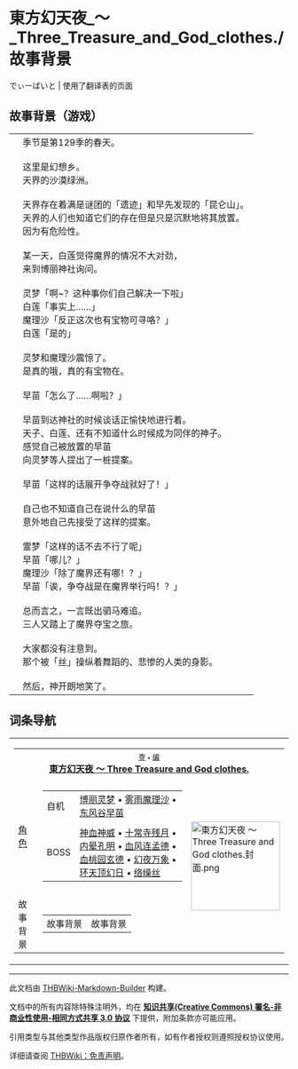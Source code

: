 # 東方幻天夜_～_Three_Treasure_and_God_clothes./故事背景

<!-- source html: G:\repos\THBWiki-Markdown-Builder\THBWikiMarkdown\Temp\main\7\7d\ns0%3A%E6%9D%B1%E6%96%B9%E5%B9%BB%E5%A4%A9%E5%A4%9C_%EF%BD%9E_Three_Treasure_and_God_clothes%2E%2F%E6%95%85%E4%BA%8B%E8%83%8C%E6%99%AF.html -->

でぃーばいと | 使用了翻译表的页面

## 故事背景（游戏）

<table><tbody><tr class="tt-content" id="故事背景（游戏）-1" data-pos="&#91;&quot;\u6545\u4e8b\u80cc\u666f\uff08\u6e38\u620f\uff09&quot;,1&#93;"><td class="tt-ja" lang="ja"><div class="poem"></div></td><td class="tt-zh" lang="zh"><div class="poem">季节是第129季的春天。<br><br>这里是幻想乡。<br>天界的沙漠绿洲。<br>　<br>天界存在着满是谜团的「遗迹」和早先发现的「昆仑山」。<br>天界的人们也知道它们的存在但是只是沉默地将其放置。<br>因为有危险性。<br><br>某一天，白莲觉得魔界的情况不大对劲，<br>来到博丽神社询问。<br><br>灵梦「啊~？这种事你们自己解决一下啦」<br>白莲「事实上……」<br>魔理沙「反正这次也有宝物可寻咯？」<br>白莲「是的」<br><br>灵梦和魔理沙震惊了。<br>是真的哦，真的有宝物在。<br><br>早苗「怎么了……啊啦？」<br><br>早苗到达神社的时候谈话正愉快地进行着。<br>天子、白莲、还有不知道什么时候成为同伴的神子。<br>感觉自己被放置的早苗<br>向灵梦等人提出了一桩提案。<br><br>早苗「这样的话展开争夺战就好了！」<br><br>自己也不知道自己在说什么的早苗<br>意外地自己先接受了这样的提案。<br><br>霊梦「这样的话不去不行了呢」<br>早苗「哪儿？」<br>魔理沙「除了魔界还有哪！？」<br>早苗「诶，争夺战是在魔界举行吗！？」<br><br>总而言之，一言既出驷马难追。<br>三人又踏上了魔界夺宝之旅。<br><br>大家都没有注意到。<br>那个被「丝」操纵着舞蹈的、悲惨的人类的身影。<br>　<br>然后，神开朗地笑了。<br></div></td></tr></tbody></table>



## 词条导航
  
  

<table><tbody><tr><td><table cellspacing="0" class="nowraplinks mw-collapsible mw-collapsed" style="width:100%;;;"><tbody><tr><th style=";" colspan="3" class="navbox-title"><div class="navbar"><div class="noprint plainlinksneverexpand" style="background-color:transparent; padding:0; font-weight:normal; font-size:80%; white-space:nowrap;"><a href="./東方幻天夜_～_Three_Treasure_and_God_clothes.-导航.md" title="東方幻天夜 ～ Three Treasure and God clothes./导航"><span style=";;border:none;" title="查看这个模板">查</span></a>&#160;<span style="font-size:80%;">•</span>&#160;<a href="/index.php?title=%E6%9D%B1%E6%96%B9%E5%B9%BB%E5%A4%A9%E5%A4%9C_%EF%BD%9E_Three_Treasure_and_God_clothes./%E5%AF%BC%E8%88%AA&amp;action=edit"><span style=";;border:none;" title="您可以编辑这个模板。请在储存变更之前先预览">编</span></a></div></div><span><a href="./東方幻天夜_～_Three_Treasure_and_God_clothes..md" title="東方幻天夜 ～ Three Treasure and God clothes.">東方幻天夜 ～ Three Treasure and God clothes.</a></span></th></tr><tr><td></td></tr><tr><td class="navbox-group" style=";;"><a href="./東方幻天夜_～_Three_Treasure_and_God_clothes.-角色设定.md" title="東方幻天夜 ～ Three Treasure and God clothes./角色设定">角色</a></td><td style=";;" class="navbox-list navbox-odd"><div></div><table cellspacing="0" class="nowraplinks navbox-subgroup" style="width:100%;;;;"><tbody><tr><td class="navbox-group" style=";;"><div>自机</div></td><td style=";;" class="navbox-list navbox-odd"><div><a href="./東方幻天夜_～_Three_Treasure_and_God_clothes.-角色设定.md" title="東方幻天夜 ～ Three Treasure and God clothes./角色设定">博丽灵梦</a> &#8226; <a href="./東方幻天夜_～_Three_Treasure_and_God_clothes.-角色设定.md" title="東方幻天夜 ～ Three Treasure and God clothes./角色设定">雾雨魔理沙</a> &#8226; <a href="./東方幻天夜_～_Three_Treasure_and_God_clothes.-角色设定.md" title="東方幻天夜 ～ Three Treasure and God clothes./角色设定">东风谷早苗</a></div></td></tr><tr><td></td></tr><tr><td class="navbox-group" style=";;"><div>BOSS</div></td><td style=";;" class="navbox-list navbox-even"><div><a href="./神血神威.md" title="神血神威">神血神威</a> &#8226; <a href="./十常寺残月.md" title="十常寺残月">十常寺残月</a> &#8226; <a href="./内晕孔明.md" title="内晕孔明">内晕孔明</a> &#8226; <a href="./血风连孟德.md" title="血风连孟德">血风连孟德</a> &#8226; <a href="./血桃园玄德.md" title="血桃园玄德">血桃园玄德</a> &#8226; <a href="./幻夜万象.md" title="幻夜万象">幻夜万象</a> &#8226; <a href="./环天顶幻日.md" title="环天顶幻日">环天顶幻日</a> &#8226; <a href="./络缲丝.md" title="络缲丝">络缲丝</a></div></td></tr></tbody></table><div></div></td><td class="navbox-image" style="" rowspan="3"><a href="./文件-東方幻天夜_～_Three_Treasure_and_God_clothes.封面.png.md" class="image"><img alt="東方幻天夜 ～ Three Treasure and God clothes.封面.png" src="https://upload.thwiki.cc/thumb/6/6a/%E6%9D%B1%E6%96%B9%E5%B9%BB%E5%A4%A9%E5%A4%9C_%EF%BD%9E_Three_Treasure_and_God_clothes.%E5%B0%81%E9%9D%A2.png/160px-%E6%9D%B1%E6%96%B9%E5%B9%BB%E5%A4%A9%E5%A4%9C_%EF%BD%9E_Three_Treasure_and_God_clothes.%E5%B0%81%E9%9D%A2.png" decoding="async" loading="lazy" width="160" height="160" srcset="https://upload.thwiki.cc/thumb/6/6a/%E6%9D%B1%E6%96%B9%E5%B9%BB%E5%A4%A9%E5%A4%9C_%EF%BD%9E_Three_Treasure_and_God_clothes.%E5%B0%81%E9%9D%A2.png/240px-%E6%9D%B1%E6%96%B9%E5%B9%BB%E5%A4%A9%E5%A4%9C_%EF%BD%9E_Three_Treasure_and_God_clothes.%E5%B0%81%E9%9D%A2.png 1.5x, https://upload.thwiki.cc/thumb/6/6a/%E6%9D%B1%E6%96%B9%E5%B9%BB%E5%A4%A9%E5%A4%9C_%EF%BD%9E_Three_Treasure_and_God_clothes.%E5%B0%81%E9%9D%A2.png/320px-%E6%9D%B1%E6%96%B9%E5%B9%BB%E5%A4%A9%E5%A4%9C_%EF%BD%9E_Three_Treasure_and_God_clothes.%E5%B0%81%E9%9D%A2.png 2x" data-file-width="512" data-file-height="512"></a></td></tr><tr><td></td></tr><tr><td class="navbox-group" style=";;">故事背景</td><td style=";;" class="navbox-list navbox-even"><div></div><table cellspacing="0" class="nowraplinks navbox-subgroup" style="width:100%;;;;"><tbody><tr><td class="navbox-group" style=";;"><div>故事背景</div></td><td style=";;" class="navbox-list navbox-odd"><div><a class="mw-selflink selflink">故事背景</a></div></td></tr></tbody></table><div></div></td></tr></tbody></table></td></tr></tbody></table>


  
  

  





---

此文档由 [THBWiki-Markdown-Builder](https://github.com/Delsin-Yu/THBWiki-Markdown-Builder) 构建。

文档中的所有内容除特殊注明外，均在 [**知识共享(Creative Commons) 署名-非商业性使用-相同方式共享 3.0 协议**](https://creativecommons.org/licenses/by-sa/3.0/deed.zh-hans) 下提供，附加条款亦可能应用。

引用类型与其他类型作品版权归原作者所有，如有作者授权则遵照授权协议使用。

详细请查阅 [THBWiki：免责声明](https://thbwiki.cc/THBWiki:%E5%85%8D%E8%B4%A3%E5%A3%B0%E6%98%8E)。

